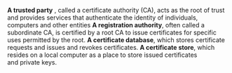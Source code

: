 **A trusted party** , called a certificate authority (CA), acts as the root of trust and provides services that authenticate the identity of individuals, computers and other entities
**A registration authority**, often called a subordinate CA, is certified by a root CA to issue certificates for specific uses permitted by the root.
**A certificate database**, which stores certificate requests and issues and revokes certificates.
**A certificate store**, which resides on a local computer as a place to store issued certificates and private keys.
